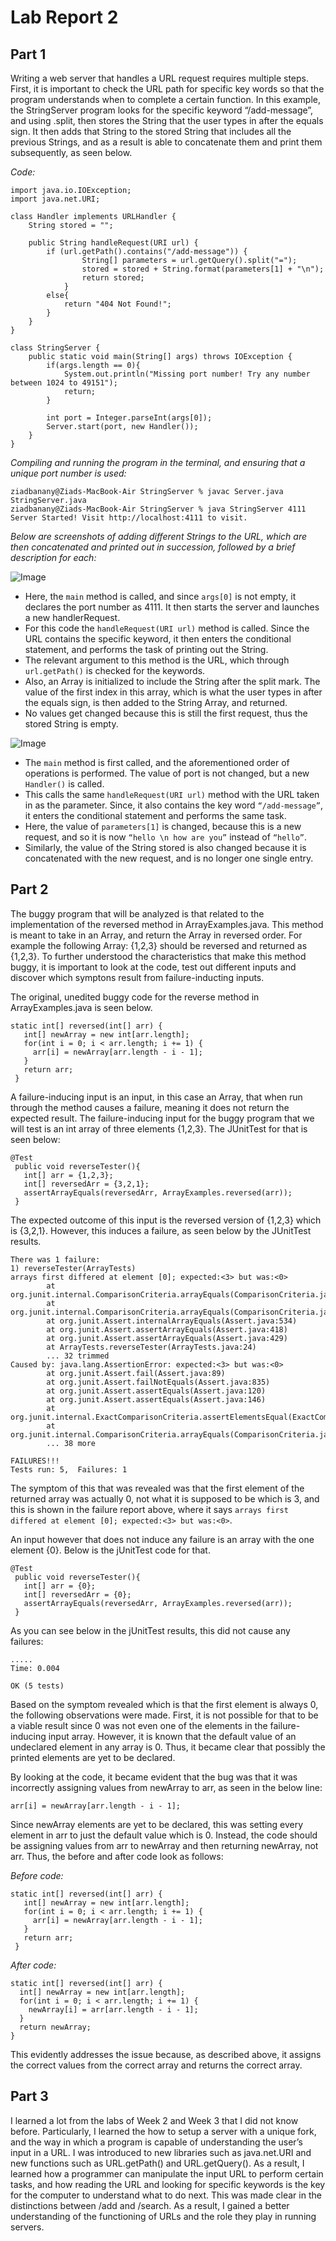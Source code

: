 # Lab Report 2

## Part 1
Writing a web server that handles a URL request requires multiple steps. First, it is important to check the URL path for specific key words so that the program understands when to complete a certain function. In this example, the StringServer program looks for the specific keyword “/add-message”, and using .split, then stores the String that the user types in after the equals sign. It then adds that String to the stored String that includes all the previous Strings, and as a result is able to concatenate them and print them subsequently, as seen below. 

*Code:*

```
import java.io.IOException;
import java.net.URI;

class Handler implements URLHandler {
    String stored = "";
    
    public String handleRequest(URI url) {
        if (url.getPath().contains("/add-message")) {
                String[] parameters = url.getQuery().split("=");
                stored = stored + String.format(parameters[1] + "\n");
                return stored;
            }
        else{
            return "404 Not Found!";
        }
    }
}

class StringServer {
    public static void main(String[] args) throws IOException {
        if(args.length == 0){
            System.out.println("Missing port number! Try any number between 1024 to 49151");
            return;
        }

        int port = Integer.parseInt(args[0]);
        Server.start(port, new Handler());
    }
}
```

*Compiling and running the program in the terminal, and ensuring that a unique port number is used:*

```
ziadbanany@Ziads-MacBook-Air StringServer % javac Server.java StringServer.java 
ziadbanany@Ziads-MacBook-Air StringServer % java StringServer 4111
Server Started! Visit http://localhost:4111 to visit.
```

*Below are screenshots of adding different Strings to the URL, which are then concatenated and printed out in succession, followed by a brief description for each:* 

![Image](labreport2ss1.png)

- Here, the `main` method is called, and since `args[0]` is not empty, it declares the port number as 4111. It then starts the server and launches a new handlerRequest. 
- For this code the `handleRequest(URI url)` method is called. Since the URL contains the specific keyword, it then enters the conditional statement, and performs the task of printing out the String. 
- The relevant argument to this method is the URL, which through `url.getPath()` is checked for the keywords. 
- Also, an Array is initialized to include the String after the split mark. The value of the first index in this array, which is what the user types in after the equals sign, is then added to the String Array, and returned. 
- No values get changed because this is still the first request, thus the stored String is empty. 

![Image](labreport2ss2.png)

- The `main` method is first called, and the aforementioned order of operations is performed. The value of port is not changed, but a new `Handler()` is called.
- This calls the same `handleRequest(URI url)` method with the URL taken in as the parameter. Since, it also contains the key word `“/add-message”`, it enters the conditional statement and performs the same task. 
- Here, the value of `parameters[1]` is changed, because this is a new request, and so it is now `“hello \n how are you”` instead of `“hello”`. 
- Similarly, the value of the String stored is also changed because it is concatenated with the new request, and is no longer one single entry. 


## Part 2

The buggy program that will be analyzed is that related to the implementation of the reversed method in ArrayExamples.java. This method is meant to take in an Array, and return the Array in reversed order. For example the following Array: {1,2,3} should be reversed and returned as {1,2,3}. To further understood the characteristics that make this method buggy, it is important to look at the code, test out different inputs and discover which symptons result from failure-inducting inputs. 

The original, unedited buggy code for the reverse method in ArrayExamples.java is seen below. 

```
static int[] reversed(int[] arr) {
   int[] newArray = new int[arr.length];
   for(int i = 0; i < arr.length; i += 1) {
     arr[i] = newArray[arr.length - i - 1];
   }
   return arr;
 }
```

A failure-inducing input is an input, in this case an Array, that when run through the method causes a failure, meaning it does not return the expected result. The failure-inducing input for the buggy program that we will test is an int array of three elements {1,2,3}. The JUnitTest for that is seen below:

```
@Test
 public void reverseTester(){
   int[] arr = {1,2,3};
   int[] reversedArr = {3,2,1};
   assertArrayEquals(reversedArr, ArrayExamples.reversed(arr));
 }
 ```
 
 The expected outcome of this input is the reversed version of {1,2,3} which is {3,2,1}. However, this induces a failure, as seen below by the JUnitTest results. 


```
There was 1 failure:
1) reverseTester(ArrayTests)
arrays first differed at element [0]; expected:<3> but was:<0>
        at org.junit.internal.ComparisonCriteria.arrayEquals(ComparisonCriteria.java:78)
        at org.junit.internal.ComparisonCriteria.arrayEquals(ComparisonCriteria.java:28)
        at org.junit.Assert.internalArrayEquals(Assert.java:534)
        at org.junit.Assert.assertArrayEquals(Assert.java:418)
        at org.junit.Assert.assertArrayEquals(Assert.java:429)
        at ArrayTests.reverseTester(ArrayTests.java:24)
        ... 32 trimmed
Caused by: java.lang.AssertionError: expected:<3> but was:<0>
        at org.junit.Assert.fail(Assert.java:89)
        at org.junit.Assert.failNotEquals(Assert.java:835)
        at org.junit.Assert.assertEquals(Assert.java:120)
        at org.junit.Assert.assertEquals(Assert.java:146)
        at org.junit.internal.ExactComparisonCriteria.assertElementsEqual(ExactComparisonCriteria.java:8)
        at org.junit.internal.ComparisonCriteria.arrayEquals(ComparisonCriteria.java:76)
        ... 38 more

FAILURES!!!
Tests run: 5,  Failures: 1
```

The symptom of this that was revealed was that the first element of the returned array was actually 0, not what it is supposed to be which is 3, and this is shown in the failure report above, where it says `arrays first differed at element [0]; expected:<3> but was:<0>`. 

An input however that does not induce any failure is an array with the one element {0}. Below is the jUnitTest code for that. 

```
@Test
 public void reverseTester(){
   int[] arr = {0};
   int[] reversedArr = {0};
   assertArrayEquals(reversedArr, ArrayExamples.reversed(arr));
 }
 ```
 
As you can see below in the jUnitTest results, this did not cause any failures:

```
.....
Time: 0.004

OK (5 tests)
```

Based on the symptom revealed which is that the first element is always 0, the following observations were made. First, it is not possible for that to be a viable result since 0 was not even one of the elements in the failure-inducing input array. However, it is known that the default value of an undeclared element in any array is 0. Thus, it became clear that possibly the printed elements are yet to be declared.

By looking at the code, it became evident that the bug was that it was incorrectly assigning values from newArray to arr, as seen in the below line:

```
arr[i] = newArray[arr.length - i - 1];
```

Since newArray elements are yet to be declared, this was setting every element in arr to just the default value which is 0. Instead, the code should be assigning values from arr to newArray and then returning newArray, not arr. Thus, the before and after code look as follows:

*Before code:*

```
static int[] reversed(int[] arr) {
   int[] newArray = new int[arr.length];
   for(int i = 0; i < arr.length; i += 1) {
     arr[i] = newArray[arr.length - i - 1];
   }
   return arr;
 }
 ```
 
 *After code:*
 
 ```
 static int[] reversed(int[] arr) {
   int[] newArray = new int[arr.length];
   for(int i = 0; i < arr.length; i += 1) {
     newArray[i] = arr[arr.length - i - 1];
   }
   return newArray;
 }
 ```

This evidently addresses the issue because, as described above, it assigns the correct values from the correct array and returns the correct array. 

## Part 3

I learned a lot from the labs of Week 2 and Week 3 that I did not know before. Particularly, I learned the how to setup a server with a unique fork, and the way in which a program is capable of understanding the user’s input in a URL. I was introduced to new libraries such as java.net.URI and new functions such as URL.getPath() and URL.getQuery(). As a result, I learned how a programmer can manipulate the input URL to perform certain tasks, and how reading the URL and looking for specific keywords is the key for the computer to understand what to do next. This was made clear in the distinctions between /add and /search. As a result, I gained a better understanding of the functioning of URLs and the role they play in running servers. 
